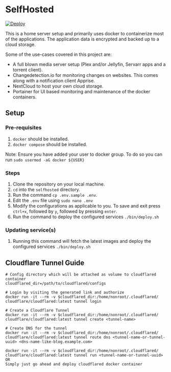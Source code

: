 # SelfHosted
[![Deploy](https://github.com/6ameDev/selfhosted/actions/workflows/deploy.yml/badge.svg)](https://github.com/6ameDev/selfhosted/actions/workflows/deploy.yml)

This is a home server setup and primarily uses docker to containerize most of the applications. The application data is encrypted and backed up to a cloud storage.

Some of the use-cases covered in this project are:
- A full blown media server setup (Plex and/or Jellyfin, Servarr apps and a torrent client).
- Changedetection.io for monitoring changes on websites. This comes along with a notification client Apprise.
- NextCloud to host your own cloud storage.
- Portainer for UI based monitoring and maintenance of the docker containers.

## Setup

### Pre-requisites
1. `docker` should be installed.
2. `docker compose` should be installed.

Note: Ensure you have added your user to docker group. To do so you can run `sudo usermod -aG docker ${USER}`

### Steps
1. Clone the repository on your local machine.
2. `cd` into the `selfhosted` directory.
3. Run the command `cp .env.sample .env`.
4. Edit the `.env` file using `sudo nano .env`
5. Modify the configurations as applicable to you. To save and exit press `ctrl+x`, followed by `y`, followed by pressing `enter`.
6. Run the command to deploy the configured services `./bin/deploy.sh`

### Updating service(s)
1. Running this command will fetch the latest images and deploy the configured services `./bin/deploy.sh`

## Cloudflare Tunnel Guide
```
# Config directory which will be attached as volume to cloudflared container
cloudflared_dir=/path/to/cloudflared/configs

# Login by visiting the generated link and authorize
docker run -it --rm -v $cloudflared_dir:/home/nonroot/.cloudflared/ cloudflare/cloudflared:latest tunnel login

# Create a Cloudflare Tunnel
docker run -it --rm -v $cloudflared_dir:/home/nonroot/.cloudflared/ cloudflare/cloudflared:latest tunnel create <tunnel-name>

# Create DNS for the tunnel
docker run -it --rm -v $cloudflared_dir:/home/nonroot/.cloudflared/ cloudflare/cloudflared:latest tunnel route dns <tunnel-name-or-tunnel-uuid> <dns-name-like-blog.example.com>

docker run -it --rm -v $cloudflared_dir:/home/nonroot/.cloudflared/ cloudflare/cloudflared:latest tunnel run <tunnel-name-or-tunnel-uuid>
OR
Simply just go ahead and deploy cloudflared docker container
